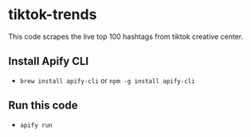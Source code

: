 # tiktok-trends
This code scrapes the live top 100 hashtags from tiktok creative center.


## Install Apify CLI
- `brew install apify-cli` or `npm -g install apify-cli`

## Run this code

- `apify run`
